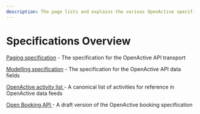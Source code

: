 ```yaml
---
description: The page lists and explains the various OpenActive specifications
---
```


# Specifications Overview

[Paging specification](https://www.openactive.io/realtime-paged-data-exchange/) - The specification for the OpenActive API transport

[Modelling specification](https://www.openactive.io/modelling-opportunity-data/) - The specification for the OpenActive API data fields

[OpenActive activity list ](https://www.openactive.io/activity-list/)- A canonical list of activities for reference in OpenActive data feeds

[Open Booking API ](https://www.openactive.io/open-booking-api/EditorsDraft/)- A draft version of the OpenActive booking specification

